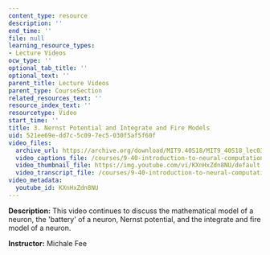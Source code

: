 ```yaml
---
content_type: resource
description: ''
end_time: ''
file: null
learning_resource_types:
- Lecture Videos
ocw_type: ''
optional_tab_title: ''
optional_text: ''
parent_title: Lecture Videos
parent_type: CourseSection
related_resources_text: ''
resource_index_text: ''
resourcetype: Video
start_time: ''
title: 3. Nernst Potential and Integrate and Fire Models
uid: 521ee69e-dd7c-5c09-7ec5-030f5af5f60f
video_files:
  archive_url: https://archive.org/download/MIT9.40S18/MIT9_40S18_lec03_300k.mp4
  video_captions_file: /courses/9-40-introduction-to-neural-computation-spring-2018/5d84df1082e35a208f66d55ac2eb088e_KXnHxZdn8NU.vtt
  video_thumbnail_file: https://img.youtube.com/vi/KXnHxZdn8NU/default.jpg
  video_transcript_file: /courses/9-40-introduction-to-neural-computation-spring-2018/95292c38c1b181f8f721e17f5e981c4e_KXnHxZdn8NU.pdf
video_metadata:
  youtube_id: KXnHxZdn8NU
---
```


**Description:** This video continues to discuss the mathematical model of a neuron, the 'battery' of a neuron, Nernst potential, and the integrate and fire model of a neuron.

**Instructor:** Michale Fee

